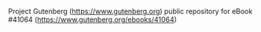 Project Gutenberg (https://www.gutenberg.org) public repository for eBook #41064 (https://www.gutenberg.org/ebooks/41064)
